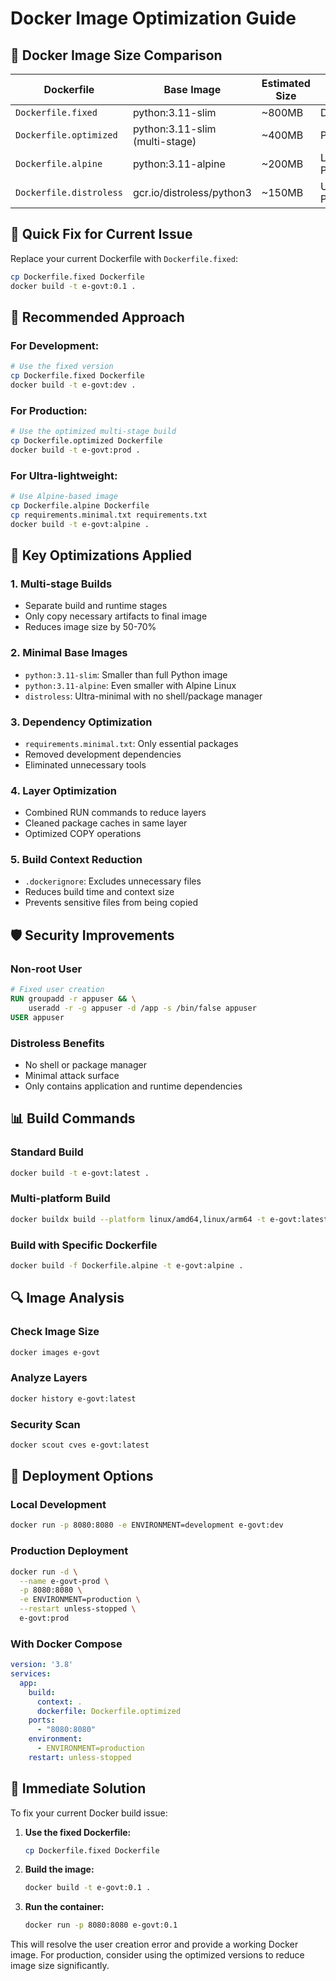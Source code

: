 # Docker Image Optimization Guide

## 🐳 Docker Image Size Comparison

| Dockerfile | Base Image | Estimated Size | Use Case |
|------------|------------|----------------|----------|
| `Dockerfile.fixed` | python:3.11-slim | ~800MB | Development/Testing |
| `Dockerfile.optimized` | python:3.11-slim (multi-stage) | ~400MB | Production |
| `Dockerfile.alpine` | python:3.11-alpine | ~200MB | Lightweight Production |
| `Dockerfile.distroless` | gcr.io/distroless/python3 | ~150MB | Ultra-secure Production |

## 🚀 Quick Fix for Current Issue

Replace your current Dockerfile with `Dockerfile.fixed`:

```bash
cp Dockerfile.fixed Dockerfile
docker build -t e-govt:0.1 .
```

## 🎯 Recommended Approach

### For Development:
```bash
# Use the fixed version
cp Dockerfile.fixed Dockerfile
docker build -t e-govt:dev .
```

### For Production:
```bash
# Use the optimized multi-stage build
cp Dockerfile.optimized Dockerfile
docker build -t e-govt:prod .
```

### For Ultra-lightweight:
```bash
# Use Alpine-based image
cp Dockerfile.alpine Dockerfile
cp requirements.minimal.txt requirements.txt
docker build -t e-govt:alpine .
```

## 🔧 Key Optimizations Applied

### 1. **Multi-stage Builds**
- Separate build and runtime stages
- Only copy necessary artifacts to final image
- Reduces image size by 50-70%

### 2. **Minimal Base Images**
- `python:3.11-slim`: Smaller than full Python image
- `python:3.11-alpine`: Even smaller with Alpine Linux
- `distroless`: Ultra-minimal with no shell/package manager

### 3. **Dependency Optimization**
- `requirements.minimal.txt`: Only essential packages
- Removed development dependencies
- Eliminated unnecessary tools

### 4. **Layer Optimization**
- Combined RUN commands to reduce layers
- Cleaned package caches in same layer
- Optimized COPY operations

### 5. **Build Context Reduction**
- `.dockerignore`: Excludes unnecessary files
- Reduces build time and context size
- Prevents sensitive files from being copied

## 🛡️ Security Improvements

### Non-root User
```dockerfile
# Fixed user creation
RUN groupadd -r appuser && \
    useradd -r -g appuser -d /app -s /bin/false appuser
USER appuser
```

### Distroless Benefits
- No shell or package manager
- Minimal attack surface
- Only contains application and runtime dependencies

## 📊 Build Commands

### Standard Build
```bash
docker build -t e-govt:latest .
```

### Multi-platform Build
```bash
docker buildx build --platform linux/amd64,linux/arm64 -t e-govt:latest .
```

### Build with Specific Dockerfile
```bash
docker build -f Dockerfile.alpine -t e-govt:alpine .
```

## 🔍 Image Analysis

### Check Image Size
```bash
docker images e-govt
```

### Analyze Layers
```bash
docker history e-govt:latest
```

### Security Scan
```bash
docker scout cves e-govt:latest
```

## 🚀 Deployment Options

### Local Development
```bash
docker run -p 8080:8080 -e ENVIRONMENT=development e-govt:dev
```

### Production Deployment
```bash
docker run -d \
  --name e-govt-prod \
  -p 8080:8080 \
  -e ENVIRONMENT=production \
  --restart unless-stopped \
  e-govt:prod
```

### With Docker Compose
```yaml
version: '3.8'
services:
  app:
    build:
      context: .
      dockerfile: Dockerfile.optimized
    ports:
      - "8080:8080"
    environment:
      - ENVIRONMENT=production
    restart: unless-stopped
```

## 🎯 Immediate Solution

To fix your current Docker build issue:

1. **Use the fixed Dockerfile:**
   ```bash
   cp Dockerfile.fixed Dockerfile
   ```

2. **Build the image:**
   ```bash
   docker build -t e-govt:0.1 .
   ```

3. **Run the container:**
   ```bash
   docker run -p 8080:8080 e-govt:0.1
   ```

This will resolve the user creation error and provide a working Docker image. For production, consider using the optimized versions to reduce image size significantly.